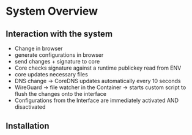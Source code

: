# System Overview

## Interaction with the system

- Change in browser
- generate configurations in browser
- send changes + signature to core
- Core checks signature against a runtime publickey read from ENV
- core updates necessary files
- DNS change -> CoreDNS updates automatically every 10 seconds
- WireGuard -> file watcher in the Container -> starts custom script to flush the changes onto the interface
- Configurations from the Interface are immediately activated AND disactivated


## Installation